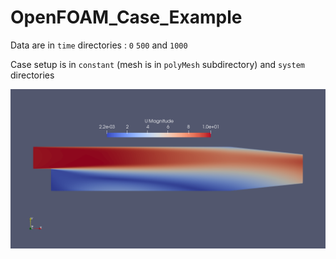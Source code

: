 # OpenFOAM_Case_Example

Data are in `time` directories : `0` `500` and `1000`

Case setup is in `constant` (mesh is in `polyMesh` subdirectory) and `system` directories 


![Velocity field](U.png)
